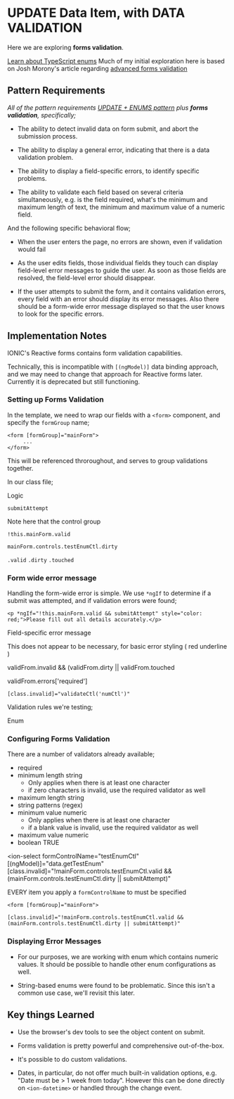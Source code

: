 
# UPDATE Data Item, with DATA VALIDATION

Here we are exploring **forms validation**.

[Learn about TypeScript enums](https://www.typescriptlang.org/docs/handbook/enums.html)
Much of my initial exploration here is based on Josh Morony's article regarding
[advanced forms validation](https://www.joshmorony.com/advanced-forms-validation-in-ionic-2/)


## Pattern Requirements

*All of the pattern requirements
[UPDATE + ENUMS pattern](/tabs/enums)
plus **forms validation**, specifically;*

+ The ability to detect invalid data on form submit, and abort the submission process.

+ The ability to display a general error, indicating that there is a data validation problem.

+ The ability to display a field-specific errors, to identify specific problems.

+ The ability to validate each field based on several criteria simultaneously, e.g. is the field required, what's the minimum and maximum length of text, the minimum and maximum value of a numeric field. 

And the following specific behavioral flow;

+ When the user enters the page, no errors are shown, even if validation would fail

+ As the user edits fields, those individual fields they touch can display field-level error messages to guide the user.  As soon as those fields are resolved, the field-level error should disappear.

+ If the user attempts to submit the form, and it contains validation errors, every field with an error should display its error messages.  Also there should be a form-wide error message displayed so that the user knows to look for the specific errors. 





## Implementation Notes

IONIC's Reactive forms contains form validation capabilities.

Technically, this is incompatible with `[(ngModel)]` data binding approach,
and we may need to change that approach for Reactive forms later.
Currently it is deprecated but still functioning.


### Setting up Forms Validation

In the template, we need to wrap our fields with a `<form>` component,
and specify the `formGroup` name; 

```
<form [formGroup]="mainForm">
     ...
</form>
``` 

This will be referenced throroughout, and serves to group validations together.

In our class file;




Logic 

```
submitAttempt
```




Note here that the control group

```
!this.mainForm.valid
```

```
mainForm.controls.testEnumCtl.dirty
```

`.valid`
`.dirty`
`.touched`



### Form wide error message

Handling the form-wide error is simple.
We use `*ngIf` to determine if a submit was attempted, and if validation errors were found;

```
<p *ngIf="!this.mainForm.valid && submitAttempt" style="color: red;">Please fill out all details accurately.</p>
```


Field-specific error message 


This does not appear to be necessary, for basic error styling ( red underline )

validFrom.invalid && (validFrom.dirty || validFrom.touched

validFrom.errors['required']

```
[class.invalid]="validateCtl('numCtl')"
```

Validation rules we're testing;

Enum

### Configuring Forms Validation

There are a number of validators already available; 

+ required
+ minimum length string
  + Only applies when there is at least one character
  + if zero characters is invalid, use the required validator as well
+ maximum length string
+ string patterns (regex)
+ minimum value numeric
  + Only applies when there is at least one character
  + if a blank value is invalid, use the required validator as well
+ maximum value numeric
+ boolean TRUE








<ion-select formControlName="testEnumCtl" [(ngModel)]="data.getTestEnum"
  [class.invalid]="!mainForm.controls.testEnumCtl.valid && (mainForm.controls.testEnumCtl.dirty || submitAttempt)"
  > 




EVERY item you apply a `formControlName` to must be specified


```
<form [formGroup]="mainForm">
```




```
[class.invalid]="!mainForm.controls.testEnumCtl.valid && (mainForm.controls.testEnumCtl.dirty || submitAttempt)"
```




















### Displaying Error Messages

+ For our purposes, we are working with enum which contains numeric values. It should be possible to handle other enum configurations as well.

+ String-based enums were found to be problematic.  Since this isn't a common use case, we'll revisit this later.





## Key things Learned

+ Use the browser's dev tools to see the object content on submit.

+ Forms validation is pretty powerful and comprehensive out-of-the-box.

+ It's possible to do custom validations.

+ Dates, in particular, do not offer much built-in validation options, 
e.g. "Date must be > 1 week from today".
However this can be done directly on `<ion-datetime>` 
or handled through the change event.









